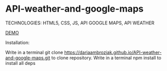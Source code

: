 # API-weather-and-google-maps

TECHNOLOGIES: HTML5, CSS, JS, API GOOGLE MAPS, API WEATHER

<a href="https://dariaambroziak.github.io/API-weather-and-google-maps/">DEMO</a>

Installation:

Write in a terminal git clone https://dariaambroziak.github.io/API-weather-and-google-maps.git to clone repository. Write in a terminal npm install to install all deps

